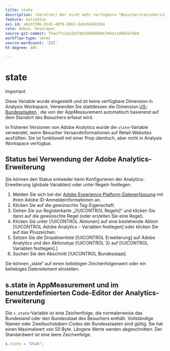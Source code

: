 ```yaml
---
title: state
description: (Veraltet) Der nicht mehr verfügbare "Besucherstatusbericht"wurde ausgefüllt.
feature: Variables
exl-id: a6e3f30b-b5d1-48f8-8961-8e9c6d4d29da
role: Admin, Developer
source-git-commit: 75ae77c1da1b578639609888e794e13d965ef669
workflow-type: tm+mt
source-wordcount: '225'
ht-degree: 80%

---
```


# state

>[!IMPORTANT]
>
>Diese Variable wurde eingestellt und ist keine verfügbare Dimension in Analysis Workspace. Verwenden Sie stattdessen die Dimension [US-Bundesstaaten](/help/components/dimensions/us-states.md) , die von der AppMeasurement automatisch basierend auf dem Standort des Besuchers erfasst wird.

In früheren Versionen von Adobe Analytics wurde die `state`-Variable verwendet, wenn Besucher Versandinformationen auf Retail-Websites ausfüllten. Sie ist funktionell mit einer Prop identisch, aber nicht in Analysis Workspace verfügbar.

## Status bei Verwendung der Adobe Analytics-Erweiterung

Sie können den Status entweder beim Konfigurieren der Analytics-Erweiterung (globale Variablen) oder unter Regeln festlegen.

1. Melden Sie sich bei der [Adobe Experience Platform-Datenerfassung](https://experience.adobe.com/data-collection) mit Ihren Adobe ID-Anmeldeinformationen an.
2. Klicken Sie auf die gewünschte Tag-Eigenschaft.
3. Gehen Sie zur Registerkarte „[!UICONTROL Regeln]“ und klicken Sie dann auf die gewünschte Regel (oder erstellen Sie eine Regel).
4. Klicken Sie unter [!UICONTROL Aktionen] auf eine bestehende Aktion [!UICONTROL Adobe Analytics – Variablen festlegen] oder klicken Sie auf das Pluszeichen.
5. Setzen Sie die Dropdownliste [!UICONTROL Erweiterung] auf Adobe Analytics und den Aktionstyp [!UICONTROL 3} auf [!UICONTROL Variablen festlegen].]
6. Suchen Sie den Abschnitt [!UICONTROL Bundesstaat].

Sie können „state“ auf einen beliebigen Zeichenfolgenwert oder ein beliebiges Datenelement einstellen.

## s.state in AppMeasurement und im benutzerdefinierten Code-Editor der Analytics-Erweiterung

Die `s.state`-Variable ist eine Zeichenfolge, die normalerweise das Bundesland oder den Bundesstaat des Besuchers enthält. Vollständige Namen oder Zweibuchstaben-Codes der Bundesstaaten sind gültig. Sie hat einen Maximalwert von 50 Byte. Längere Werte werden abgeschnitten. Der Standardwert ist eine leere Zeichenfolge.

```js
s.state = "Utah";
```
